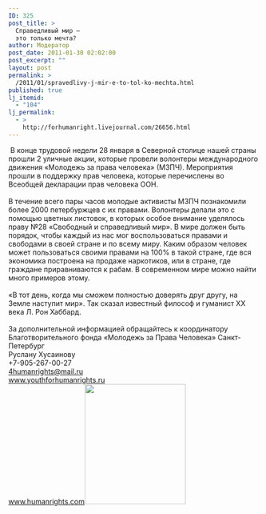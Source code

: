 ```yaml
---
ID: 325
post_title: >
  Справедливый мир —
  это только мечта?
author: Модератор
post_date: 2011-01-30 02:02:00
post_excerpt: ""
layout: post
permalink: >
  /2011/01/spravedlivy-j-mir-e-to-tol-ko-mechta.html
published: true
lj_itemid:
  - "104"
lj_permalink:
  - >
    http://forhumanright.livejournal.com/26656.html
---
```

&nbsp;В конце трудовой недели 28 января в Северной столице нашей страны прошли 2 уличные акции, которые провели волонтеры международного движения &laquo;Молодежь за права человека&raquo; (МЗПЧ). Мероприятия прошли в поддержку прав человека, которые перечислены во Всеобщей декларации прав человека ООН.<br /><br />В течение всего пары часов молодые активисты МЗПЧ познакомили более 2000 петербуржцев с их правами. Волонтеры делали это с помощью цветных листовок, в которых особое внимание уделялось праву №28 &laquo;Свободный и справедливый мир&raquo;. В мире должен быть порядок, чтобы каждый из нас мог воспользоваться правами и свободами в своей стране и по всему миру. Каким образом человек может пользоваться своими правами на 100% в такой стране, где вся экономика построена на продаже наркотиков, или в стране, где граждане приравниваются к рабам. В современном мире можно найти много примеров этому.<br /><br />&laquo;В тот день, когда мы сможем полностью доверять друг другу, на Земле наступит мир&raquo;. Так сказал известный философ и гуманист ХХ века Л. Рон Хаббард.<br /><br />За дополнительной информацией обращайтесь к координатору<br />Благотворительного фонда &laquo;Молодежь за Права Человека&raquo; Санкт-Петербург<br />Руслану Хусаинову<br />+7-905-267-00-27<br />4humanrights@mail.ru<br />www.youthforhumanrights.ru<br />www.humanrights.com<a href="http://pics.livejournal.com/forhumanright/pic/00001exb/"><img width="202" height="240" border="0" alt="" src="http://pics.livejournal.com/forhumanright/pic/00001exb" /></a>